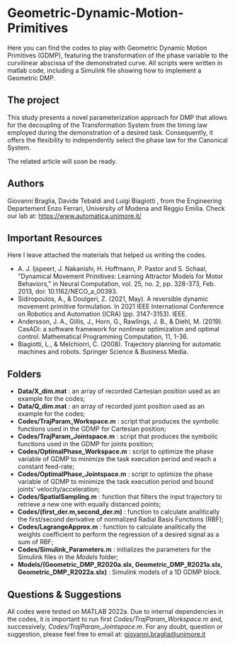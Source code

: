 # Geometric-Dynamic-Motion-Primitives

Here you can find the codes to play with Geometric Dynamic Motion Primitives (GDMP), featuring the transformation of the phase variable to the curvilinear abscissa of the demonstrated curve. All scripts were written in matlab code, including a Simulink file showing how to implement a Geometric DMP.

## The project
This study presents a novel parameterization approach for DMP that allows for the decoupling of the Transformation System from the timing law employed during the demonstration of a desired task. Consequently, it offers the flexibility to independently select the phase law for the Canonical System.

The related article will soon be ready.

## Authors
Giovanni Braglia, Davide Tebaldi and Luigi Biagiotti , from the Engineering Departement Enzo Ferrari, University of Modena and Reggio Emilia.
Check our lab at: https://www.automatica.unimore.it/

## Important Resources

Here I leave attached the materials that helped us writing the codes.

- A. J. Ijspeert, J. Nakanishi, H. Hoffmann, P. Pastor and S. Schaal, "Dynamical Movement Primitives: Learning Attractor Models for Motor Behaviors," in Neural Computation, vol. 25, no. 2, pp. 328-373, Feb. 2013, doi: 10.1162/NECO_a_00393.
- Sidiropoulos, A., & Doulgeri, Z. (2021, May). A reversible dynamic movement primitive formulation. In 2021 IEEE International Conference on Robotics and Automation (ICRA) (pp. 3147-3153). IEEE.
- Andersson, J. A., Gillis, J., Horn, G., Rawlings, J. B., & Diehl, M. (2019). CasADi: a software framework for nonlinear optimization and optimal control. Mathematical Programming Computation, 11, 1-36.
- Biagiotti, L., & Melchiorri, C. (2008). Trajectory planning for automatic machines and robots. Springer Science & Business Media.

## Folders

- **Data/X_dim.mat** : an array of recorded Cartesian position used as an example for the codes;
- **Data/Q_dim.mat** : an array of recorded joint position used as an example for the codes; 
- **Codes/TrajParam_Workspace.m** : script that produces the symbolic functions used in the GDMP for Cartesian position;
- **Codes/TrajParam_Jointspace.m** : script that produces the symbolic functions used in the GDMP for joints position; 
- **Codes/OptimalPhase_Workspace.m** : script to optimize the phase variable of GDMP to minimize the task execution period and reach a constant feed-rate;
- **Codes/OptimalPhase_Jointspace.m** : script to optimize the phase variable of GDMP to minimize the task execution period and bound joints' velocity/acceleration;
- **Codes/SpatialSampling.m** : function that filters the input trajectory to retrieve a new one with equally distanced points;
- **Codes/(first_der.m,second_der.m)** : function to calculate analitically the first/second derivative of normalized Radial Basis Functions (RBF);
- **Codes/LagrangeApprox.m** : function to calculate analitically the weights coefficient to perform the regression of a desired signal as a sum of RBF;
- **Codes/Simulink_Parameters.m** : initializes the parameters for the Simulink files in the *Models* folder;
- **Models/(Geometric_DMP_R2020a.slx, Geometric_DMP_R2021a.slx, Geometric_DMP_R2022a.slx)** : Simulink models of a 1D GDMP block.

## Questions & Suggestions
All codes were tested on MATLAB 2022a. Due to internal dependencies in the codes, it is important to run first *Codes/TrajParam_Workspace.m* and, successively, *Codes/TrajParam_Jointspace.m*.
For any doubt, question or suggestion, please feel free to email at:
giovanni.braglia@unimore.it
